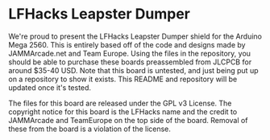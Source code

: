 # LFHacks Leapster Dumper
We're proud to present the LFHacks Leapster Dumper shield for the Arduino Mega 2560. This is entirely based off of the code and designs made by JAMMArcade.net and Team Europe. Using the files in the repository, you should be able to purchase these boards preassembled from JLCPCB for around $35-40 USD. Note that this board is untested, and just being put up on a repository to show it exists. This README and repository will be updated once it's tested.

The files for this board are released under the GPL v3 License. The copyright notice for this board is the LFHacks name and the credit to JAMMArcade and TeamEurope on the top side of the board. Removal of these from the board is a violation of the license.
